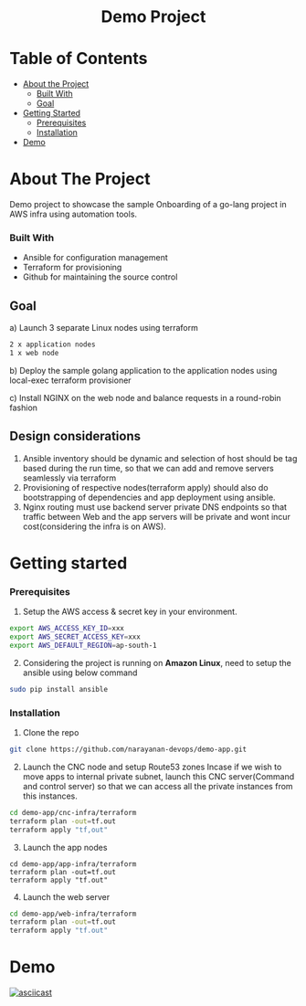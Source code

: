 <h1 align="center">Demo Project</h1>

<!-- TABLE OF CONTENTS -->
# Table of Contents

* [About the Project](#about-the-project)
  * [Built With](#built-with)
  * [Goal](#goal)
* [Getting Started](#getting-started)
  * [Prerequisites](#prerequisites)
  * [Installation](#installation)
* [Demo](#demo)


<!-- ABOUT THE PROJECT -->
# About The Project

Demo project to showcase the sample Onboarding of a go-lang project in AWS infra using automation tools.

### Built With

* []()Ansible for configuration management
* []()Terraform for provisioning
* []()Github for maintaining the source control

## Goal
a) Launch 3 separate Linux nodes using terraform
```bash
2 x application nodes
1 x web node
```
b) Deploy the sample golang application to the application nodes using local-exec terraform provisioner

c) Install NGINX on the web node and balance requests in a round-robin fashion


## Design considerations
1. Ansible inventory should be dynamic and selection of host should be tag based during the run time,  so that we can add and remove servers seamlessly via terraform
2. Provisioning of respective nodes(terraform apply) should also do bootstrapping of dependencies and app deployment using ansible.
3. Nginx routing must use backend server private DNS endpoints so that traffic between Web and the app servers will be private and wont incur cost(considering the infra is on AWS).


<!-- GETTING STARTED -->
# Getting started
### Prerequisites

1. Setup the AWS access & secret key in your environment.
```sh
export AWS_ACCESS_KEY_ID=xxx
export AWS_SECRET_ACCESS_KEY=xxx
export AWS_DEFAULT_REGION=ap-south-1
```
2. Considering the project is running on **Amazon Linux**, need to setup the ansible using below command
```sh
sudo pip install ansible
```

### Installation
 
1. Clone the repo
```sh
git clone https://github.com/narayanan-devops/demo-app.git
```
2. Launch the CNC node and setup Route53 zones
Incase if we wish to move apps to internal private subnet, launch this CNC server(Command and control server) so that we can access all the private instances from this instances.
``` sh
cd demo-app/cnc-infra/terraform 
terraform plan -out=tf.out 
terraform apply "tf,out"
```
3.   Launch the app nodes 
```
cd demo-app/app-infra/terraform
terraform plan -out=tf.out
terraform apply "tf.out"
```
4. Launch the web server
```sh
cd demo-app/web-infra/terraform
terraform plan -out=tf.out
terraform apply "tf.out"
```

# Demo



[![asciicast](https://asciinema.org/a/onZWCW6DZVmoERruba6ggpfGO.svg)](https://asciinema.org/a/onZWCW6DZVmoERruba6ggpfGO)
